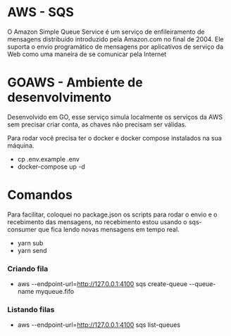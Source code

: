# AWS - SQS
O Amazon Simple Queue Service é um serviço de enfileiramento de mensagens distribuído introduzido pela Amazon.com no final de 2004. Ele suporta o envio programático de mensagens por aplicativos de serviço da Web como uma maneira de se comunicar pela Internet

# GOAWS - Ambiente de desenvolvimento
Desenvolvido em GO, esse serviço simula localmente os serviços da AWS sem precisar criar conta, as chaves não precisam ser válidas.

Para rodar você precisa ter o docker e docker compose instalados na sua máquina.

- cp .env.example .env
- docker-compose up -d

# Comandos
Para facilitar, coloquei no package.json os scripts para rodar o envio e o recebimento das mensagens, no recebimento estou usando o sqs-consumer que fica lendo novas mensagens em tempo real.

- yarn sub
- yarn send

### Criando fila
- aws --endpoint-url=http://127.0.0.1:4100 sqs create-queue --queue-name myqueue.fifo

### Listando filas
- aws --endpoint-url=http://127.0.0.1:4100 sqs list-queues

